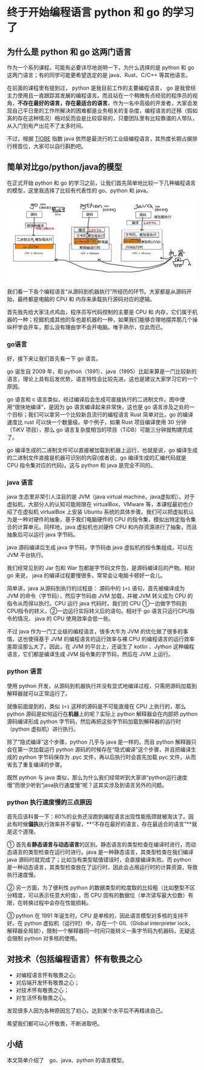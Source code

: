 # 终于开始编程语言 python 和 go 的学习了

## 为什么是 python 和 go 这两门语言

作为一个系列课程，可能有必要详尽地说明一下，为什么选择的是 python 和 go 这两门语言；有的同学可能更希望选定的是 java、Rust、C/C++ 等其他语言。

在前面的课程里有提到过， python 是我目前工作的主要编程语言， go 是我曾经主力使用且一直跟踪其发展的编程语言。而且站在一个稍微有点经验的程序员的视角，**不存在最好的语言，存在最适合的语言**。作为一名中高级的开发者，大家会发现自己平日里的工作所解决的困难都是业务相关的复杂度，编程语言的迁移（假如真的存在这种情况）相对反而会是比较容易的，只要团队里有比较靠谱的人带队，从入门到有产出花不了太多时间。

不过，根据 [TIOBE](https://www.tiobe.com) 指数 java 依然是最流行的工业级编程语言，其热度长期占据排行榜首位，大家可以自行斟酌吧。

## 简单对比go/python/java的模型

在正式开始 python 和 go 的学习之前，让我们首先简单地比较一下几种编程语言的模型，这里我选择了比较有代表性的 go、python 和 java。

![几种编程语言的模型](./imgs/004_why_python_and_go.png "几种编程语言的模型")

我们看一下各个编程语言“从源码到机器执行”所经历的环节。大家都是从源码开始，最终都是电脑的 CPU 和 内存来承载执行源码对应的逻辑。

首先我先给大家注点鸡血，程序员写代码控制的主要是 CPU 和 内存，它们属于机器的一种；挖掘机或其他的车也是机器的一种，如果我们能够合理地摆弄那几个操纵杆学会开车，那么没有理由学不会开电脑。唯手熟尔，仅此而已。

### go语言
好，接下来让我们首先看一下 go 语言。

go 诞生自 2009 年，和 python（1991）、java（1995）比起来算是一门比较新的语言，理论上具有后发优势，语言特性会比较先进。这也是建议大家学习它的一个原因。

go 语言和 c 语言类似，经过编译后会生成可直接执行的二进制文件。图中使用“很快地编译“，是因为 go 语言编译起来非常快，这也是 go 语言涉及之处的一个目标；我们可以拿另一个比较新且流行的编程语言 Rust 简单对比，go 的编译速度比 rust 可以快一个数量级。举个例子，如果 Rust 项目编译使用 30 分钟（TiKV 项目），那么 go 语言复杂度相当的项目（TiDB）可能三分钟就构建完成了。

go 编译生成的二进制文件可以直接被加载到机器上运行，也就是说，go 编译生成的二进制文件直接是机器可识别的内容(或者说，go 编译生成的汇编代码就是 CPU 指令集对应的代码)。这与 python 和 java 是完全不同的。


### java 语言

java 生态里非常引人注目的是 JVM（java virtual machine，java虚拟机）。对于虚拟机，大部分人的认知可能局限在 virtualBox、VMware 等，本课程最初也介绍了在虚拟机 virtualBox 上安装 Ubuntu 系统的具体步骤。我们可以把虚拟机认为是一种对硬件的抽象，基于我们电脑硬件的 CPU 的指令集，模拟出特定指令集合的计算单元。同样地，java 虚拟机也对硬件 CPU 和内存资源进行了抽象，而且抽象后可以运行 java 字节码。

java 源码编译后生成 java 字节码，字节码由 java 虚拟机的指令集组成，可以在 JVM 平台执行。

我们经常见到的 Jar 包和 War 包都是字节码文件包，是源码编译后的产物。相对 go 来说， java 的编译过程要慢很多，常常会让电脑卡顿好一会儿。

简单讲，java 从源码到执行的过程是： 源码中的 `1+1` 语句，首先被编译成为 JVM 的命令（字节码），然后字节码由 JVM 加载，并被 JVM 转义成为 CPU 的指令从而得以执行。CPU 运行 java 代码时，我们的 CPU ①一边做字节码到CPU指令的转义，②一边运行实际转义后的语句。相对于 go 语言只运行CPU指令的情况， java 的 CPU 使用效率会低一些。

不过 java 作为一门工业级的编程语言，很多大牛为 JVM 的优化做了很多的事情，这也使得基于 JVM 的编程语言的运行效率与裸 CPU 的编程语言的运行效率差距没那么大了。因此，在 JVM 的平台上，还诞生了 kotlin 、Jython 这种编程语言，它们都是编译生成 JVM 指令集的字节码，然后在 JVM 上运行。

### python 语言

使用 python 开发，从源码到机器执行并没有显式地编译过程，只需把源码加载到解释器就可以正常运行了。

就像前面提到的，类似 `1+1` 这样的源码是不可能直接在 CPU 上执行的，那么 python 源码是如何运行在**机器**上的呢？实际上 python 解释器会在内部把 python 源码编译形成 python 字节码，然后再把这些字节码加载到解释器的运行时（python 虚拟机）进行执行。

除了“隐式编译”这个步骤，python 几乎与 java 是一样的。而且 python 解释器只会在第一次加载运行 python 源码的时候存在“隐式编译”这个步骤，并且把编译生成的 python 字节码保存为 .pyc 文件，再以后执行时会首先加载 pyc 文件，从而省去了重复编译的步骤。

既然 python 与 java 类似，那么为什么我们经常听到大家讲“python运行速度慢”而很少听到“java执行速度慢”呢？这其实涉及到语言另外的问题。

### python 执行速度慢的三点原因

首先应该科普一下：80%的业务还没跑到编程语言出现性能瓶颈就被淘汰了。因此有时候**偏执**执行效率并不睿智，**“不存在最好的语言，存在最适合的语言”**就是这个道理。

① 首先看**静态语言与动态语言**的区别。静态语言的类型检查在编译时进行，而动态语言的类型检查在运行时进行。java 是一种静态语言，其类型检查在我们编译 java 源码时就完成了；比如当有类型赋值错误时，会直接编译失败。而 python 是一种动态语言，其类型检查放在了运行时，因此会占用运行时的计算资源，导致执行速度慢。

② 另一方面，为了便利性 python 的数据类型的粒度取的比较粗（比如整型不区分精度，可以表示任意大的值），而 CPU 固有的数据位（单次读写最大位数）有限，在转换过程中会存在性能损耗。

③ python 在 1991 年诞生时，CPU 是单核的，因此语言模型对多核的支持不好。在 python 虚拟机（运行时）中，存在一个 GIL（Global interpreter lock，解释器全局锁），限制一个解释器同一时间只能转义一条字节码为机器码，无疑这会限制 python 对多核的使用。


## 对技术（包括编程语言）怀有敬畏之心

* 对编程语言怀有敬畏之心;
* 对后端开发怀有敬畏之心；
* 对技术怀有敬畏之心；
* 对生活怀有敬畏之心。

发现很多人因为各种原因忘了初心，达到某个水平后不再精进自己。

希望我们都可以心怀敬畏，不断进取吧。


## 小结

本文简单介绍了　go、java、python 的语言模型。